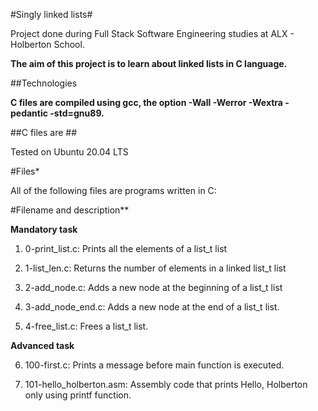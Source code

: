 #Singly linked lists#

Project done during Full Stack Software Engineering studies at ALX - Holberton School.

 **The aim of this project is to learn about linked lists in C language.**

##Technologies

**C files are compiled using gcc, the option -Wall -Werror -Wextra -pedantic -std=gnu89.**

##C files are ##

Tested on Ubuntu 20.04 LTS

#Files*

All of the following files are programs written in C:

#Filename and description**

**Mandatory task**

1. 0-print_list.c: Prints all the elements of a list_t list

2. 1-list_len.c: Returns the number of elements in a linked list_t list

3. 2-add_node.c: Adds a new node at the beginning of a list_t list

4. 3-add_node_end.c: Adds a new node at the end of a list_t list.

5. 4-free_list.c: Frees a list_t list.

**Advanced task**

6. 100-first.c: Prints a message before main function is executed.

7. 101-hello_holberton.asm: Assembly code that prints Hello, Holberton only using printf function.
